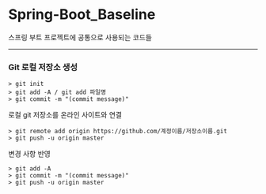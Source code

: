 # Spring-Boot_Baseline
스프링 부트 프로젝트에 공통으로 사용되는 코드들

---------

### Git 로컬 저장소 생성
```
> git init
> git add -A / git add 파일명
> git commit -m "(commit message)"
```

로컬 git 저장소를 온라인 사이트와 연결
```
> git remote add origin https://github.com/계정이름/저장소이름.git
> git push -u origin master
```

변경 사항 반영
```
> git add -A
> git commit -m "(commit message)"
> git push -u origin master
```
